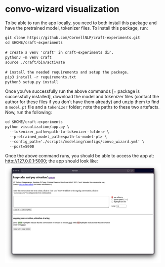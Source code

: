 # convo-wizard visualization

To be able to run the app locally, you need to both install this package and have the pretrained model, tokenizer files.
To install this package, run:

```shell
git clone https://github.com/CornellNLP/craft-experiments.git
cd $HOME/craft-experiments

# create a venv 'craft' in craft-experiments dir.
python3 -m venv craft
source ./craft/bin/activate

# install the needed requirements and setup the package.
pip3 install -r requirements.txt
python3 setup.py install
```

Once you’ve successfully run the above commands [= package is successfully installed], download the model and tokenizer
files (contact the author for these files if you don't have them already) and unzip them to find a `model.pt` file
and a `tokenizer` folder; note the paths to these two artefacts. Now, run the following:

```shell
cd $HOME/craft-experiments
python visualization/app.py \
  --tokenizer_path=<path-to-tokenizer-folder> \
  --pretrained_model_path=<path-to-model-pt> \
  --config_path='./scripts/modeling/configs/convo_wizard.yml' \
  --port=5000
```

Once the above command runs, you should be able to access the app at: http://127.0.0.1:5000; the app should look like:
![app.png](../artefacts/app.png)